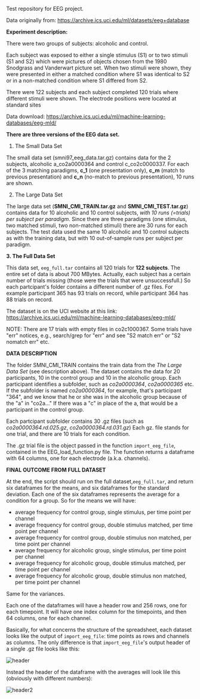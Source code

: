 Test repository for EEG project.

Data originally from: https://archive.ics.uci.edu/ml/datasets/eeg+database

**Experiment description:**

There were two groups of subjects: alcoholic and control. 

Each subject was exposed to either a single stimulus (S1) or to two stimuli (S1 and S2) which were pictures of objects chosen from the 1980 Snodgrass and Vanderwart picture set. When two stimuli were shown, they were presented in either a matched condition where S1 was identical to S2 or in a non-matched condition where S1 differed from S2. 

There were 122 subjects and each subject completed 120 trials where different stimuli were shown. The electrode positions were located at standard sites


Data download: https://archive.ics.uci.edu/ml/machine-learning-databases/eeg-mld/

**There are three versions of the EEG data set.**

1. The Small Data Set 

The small data set (smni97_eeg_data.tar.gz) contains data for the 2 subjects, alcoholic a_co2a0000364 and control c_co2c0000337. For each of the 3 matching paradigms, **c_1** (one presentation only), **c_m** (match to previous presentation) and **c_n** (no-match to previous presentation), 10 runs are shown. 

2. The Large Data Set

The large data set (**SMNI_CMI_TRAIN.tar.gz** and **SMNI_CMI_TEST.tar.gz**) contains data for 10 alcoholic and 10 control subjects, _with 10 runs (=trials) per subject per paradigm_. Since there are three paradigms (one stimulus, two matched stimuli, two non-matched stimuli) there are 30 runs for each subjects.
The test data used the same 10 alcoholic and 10 control subjects as with the training data, but with 10 out-of-sample runs per subject per paradigm. 

**3. The Full Data Set**

This data set, `eeg_full.tar` contains all 120 trials for **122 subjects**. The entire set of data is about 700 MBytes. 
Actually, each subject has a certain number of trials missing (those were the trials that were unsuccessfull.) So each partcipant's folder contains a different number of .gz files. For example participant 365 has 93 trials on record, while participant 364 has 88 trials on record. 

The dataset is on the UCI website at this link: https://archive.ics.uci.edu/ml/machine-learning-databases/eeg-mld/

NOTE: There are 17 trials with empty files in co2c1000367. Some trials have "err" notices, e.g., search/grep for "err" and see "S2 match err" or "S2 nomatch err" etc. 

**DATA DESCRIPTION**

The folder SMNI_CMI_TRAIN contains the train data from the _The Large Data Set_ (see description above). The dataset contains the data for 20 participants, 10 in the control group and 10 in the alcoholic group. Each participant identifies a subfolder, such as _co2a0000364_, _co2a0000365_ etc. If the subfolder is named _co2a0000364_, for example, that's participant "364", and we know that he or she was in the alcoholic group because of the "a" in "co2a..." If there was a "c" in place of the a, that would be a participant in the control group.

Each partcipant subfolder contains 30 .gz files (such as _co2a0000364.rd.025.gz_, _co2a0000364.rd.031.gz_) 
Each gz. file stands for one trial, and there are 10 trials for each condition. 

The .gz trial file is the object passed in the function `import_eeg_file`, contained in the EEG_load_function.py file. The function returns a dataframe with 64 columns, one for each electrode (a.k.a. channels).

**FINAL OUTCOME FROM FULL DATASET**

At the end, the script should run on the full dataset,`eeg_full.tar`, and return six dataframes for the means, and six dataframes for the standard deviation. 
Each one of the six dataframes represents the average for a condition for a group. So for the means we will have:

- average frequency for control group, single stimulus, per time point per channel
- average frequency for control group, double stimulus matched, per time point per channel
- average frequency for control group, double stimulus non matched, per time point per channel
- average frequency for alcoholic group, single stimulus, per time point per channel
- average frequency for alcoholic group, double stimulus matched, per time point per channel
- average frequency for alcoholic group, double stimulus non matched, per time point per channel

Same for the variances.

Each one of the dataframes will have a header row and 256 rows, one for each timepoint. It will have one index column for the timepoints, and then 64 columns, one for each channel.

Basically, for what concerns the structure of the spreadsheet, each dataset looks like the output of `import_eeg_file`: time points as rows and channels as columns.
The only difference is that `import_eeg_file`'s output header of a single .gz file looks like this:

![header](https://user-images.githubusercontent.com/20558980/119203723-c125b500-ba61-11eb-8cdd-831f0c66572f.jpg)

Instead the header of the dataframe with the averages will look lile this (obviously with different numbers):

![header2](https://user-images.githubusercontent.com/20558980/119203913-30030e00-ba62-11eb-92fe-014620efcd18.jpg)



